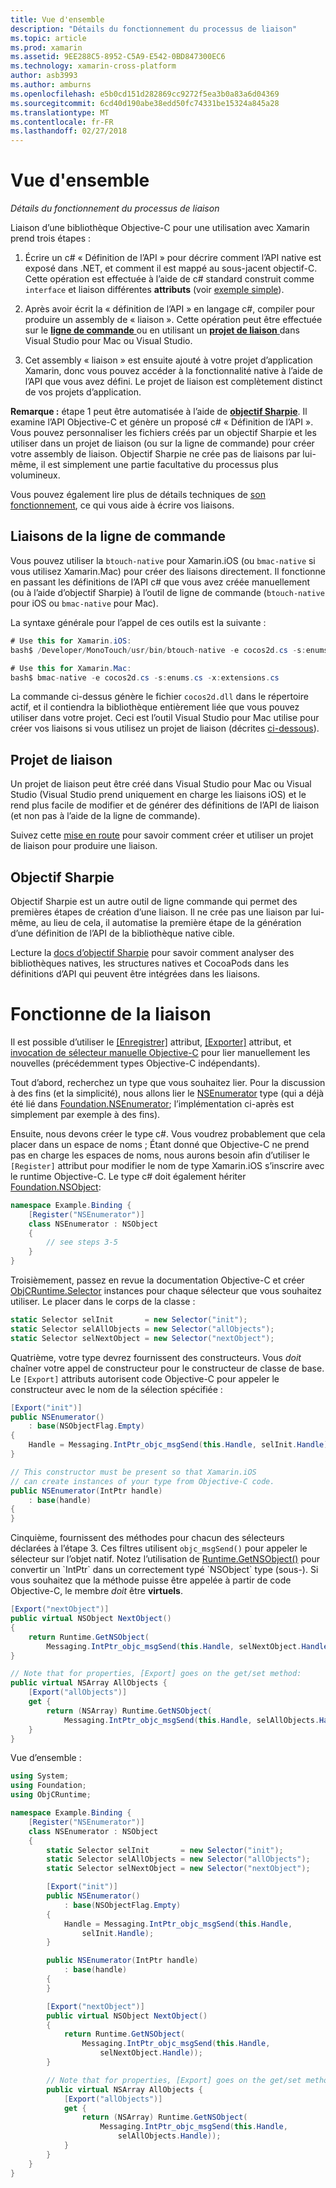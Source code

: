 ```yaml
---
title: Vue d'ensemble
description: "Détails du fonctionnement du processus de liaison"
ms.topic: article
ms.prod: xamarin
ms.assetid: 9EE288C5-8952-C5A9-E542-0BD847300EC6
ms.technology: xamarin-cross-platform
author: asb3993
ms.author: amburns
ms.openlocfilehash: e5b0cd151d282869cc9272f5ea3b0a83a6d04369
ms.sourcegitcommit: 6cd40d190abe38edd50fc74331be15324a845a28
ms.translationtype: MT
ms.contentlocale: fr-FR
ms.lasthandoff: 02/27/2018
---
```

# <a name="overview"></a>Vue d'ensemble

_Détails du fonctionnement du processus de liaison_

Liaison d’une bibliothèque Objective-C pour une utilisation avec Xamarin prend trois étapes :

1. Écrire un c# « Définition de l’API » pour décrire comment l’API native est exposé dans .NET, et comment il est mappé au sous-jacent objectif-C. Cette opération est effectuée à l’aide de c# standard construit comme `interface` et liaison différentes **attributs** (voir [exemple simple](~/cross-platform/macios/binding/objective-c-libraries.md#Binding_an_API)).

2. Après avoir écrit la « définition de l’API » en langage c#, compiler pour produire un assembly de « liaison ». Cette opération peut être effectuée sur le [ **ligne de commande** ](#commandline) ou en utilisant un [ **projet de liaison** ](#bindingproject) dans Visual Studio pour Mac ou Visual Studio.

3. Cet assembly « liaison » est ensuite ajouté à votre projet d’application Xamarin, donc vous pouvez accéder à la fonctionnalité native à l’aide de l’API que vous avez défini.
  Le projet de liaison est complètement distinct de vos projets d’application.

**Remarque :** étape 1 peut être automatisée à l’aide de [ **objectif Sharpie**](#objectivesharpie). Il examine l’API Objective-C et génère un proposé c# « Définition de l’API ». Vous pouvez personnaliser les fichiers créés par un objectif Sharpie et les utiliser dans un projet de liaison (ou sur la ligne de commande) pour créer votre assembly de liaison. Objectif Sharpie ne crée pas de liaisons par lui-même, il est simplement une partie facultative du processus plus volumineux.

Vous pouvez également lire plus de détails techniques de [son fonctionnement](#howitworks), ce qui vous aide à écrire vos liaisons.

<a name="Command_Line_Bindings" /><a name="commandline" />

## <a name="command-line-bindings"></a>Liaisons de la ligne de commande

Vous pouvez utiliser la `btouch-native` pour Xamarin.iOS (ou `bmac-native` si vous utilisez Xamarin.Mac) pour créer des liaisons directement. Il fonctionne en passant les définitions de l’API c# que vous avez créée manuellement (ou à l’aide d’objectif Sharpie) à l’outil de ligne de commande (`btouch-native` pour iOS ou `bmac-native` pour Mac).


La syntaxe générale pour l’appel de ces outils est la suivante :

```csharp
# Use this for Xamarin.iOS:
bash$ /Developer/MonoTouch/usr/bin/btouch-native -e cocos2d.cs -s:enums.cs -x:extensions.cs
```

```csharp
# Use this for Xamarin.Mac:
bash$ bmac-native -e cocos2d.cs -s:enums.cs -x:extensions.cs
```

La commande ci-dessus génère le fichier `cocos2d.dll` dans le répertoire actif, et il contiendra la bibliothèque entièrement liée que vous pouvez utiliser dans votre projet. Ceci est l’outil Visual Studio pour Mac utilise pour créer vos liaisons si vous utilisez un projet de liaison (décrites [ci-dessous](#bindingproject)).


<a name="bindingproject" />

## <a name="binding-project"></a>Projet de liaison

Un projet de liaison peut être créé dans Visual Studio pour Mac ou Visual Studio (Visual Studio prend uniquement en charge les liaisons iOS) et le rend plus facile de modifier et de générer des définitions de l’API de liaison (et non pas à l’aide de la ligne de commande).

Suivez cette [mise en route](~/cross-platform/macios/binding/objective-c-libraries.md#Getting_Started) pour savoir comment créer et utiliser un projet de liaison pour produire une liaison.

<a name="objectivesharpie" />

## <a name="objective-sharpie"></a>Objectif Sharpie

Objectif Sharpie est un autre outil de ligne commande qui permet des premières étapes de création d’une liaison. Il ne crée pas une liaison par lui-même, au lieu de cela, il automatise la première étape de la génération d’une définition de l’API de la bibliothèque native cible.

Lecture la [docs d’objectif Sharpie](~/cross-platform/macios/binding/objective-sharpie/index.md) pour savoir comment analyser des bibliothèques natives, les structures natives et CocoaPods dans les définitions d’API qui peuvent être intégrées dans les liaisons.

<a name="howitworks" />

# <a name="how-binding-works"></a>Fonctionne de la liaison

Il est possible d’utiliser le [[Enregistrer]](https://developer.xamarin.com/api/type/Foundation.RegisterAttribute/) attribut, [[Exporter]](https://developer.xamarin.com/api/type/Foundation.ExportAttribute/) attribut, et [invocation de sélecteur manuelle Objective-C](~/ios/internals/objective-c-selectors.md) pour lier manuellement les nouvelles (précédemment types Objective-C indépendants).

Tout d’abord, recherchez un type que vous souhaitez lier. Pour la discussion à des fins (et la simplicité), nous allons lier le [NSEnumerator](http://developer.apple.com/iphone/library/documentation/Cocoa/Reference/Foundation/Classes/NSEnumerator_Class/Reference/Reference.html) type (qui a déjà été lié dans [Foundation.NSEnumerator](https://developer.xamarin.com/api/type/Foundation.NSEnumerator/); l’implémentation ci-après est simplement par exemple à des fins).

Ensuite, nous devons créer le type c#. Vous voudrez probablement que cela placer dans un espace de noms ; Étant donné que Objective-C ne prend pas en charge les espaces de noms, nous aurons besoin afin d’utiliser le `[Register]` attribut pour modifier le nom de type Xamarin.iOS s’inscrire avec le runtime Objective-C. Le type c# doit également hériter [Foundation.NSObject](https://developer.xamarin.com/api/type/Foundation.NSObject/):

```csharp
namespace Example.Binding {
    [Register("NSEnumerator")]
    class NSEnumerator : NSObject
    {
        // see steps 3-5
    }
}
```

Troisièmement, passez en revue la documentation Objective-C et créer [ObjCRuntime.Selector](https://developer.xamarin.com/api/type/ObjCRuntime.Selector/) instances pour chaque sélecteur que vous souhaitez utiliser. Le placer dans le corps de la classe :

```csharp
static Selector selInit       = new Selector("init");
static Selector selAllObjects = new Selector("allObjects");
static Selector selNextObject = new Selector("nextObject");
```

Quatrième, votre type devrez fournissent des constructeurs. Vous *doit* chaîner votre appel de constructeur pour le constructeur de classe de base. Le `[Export]` attributs autorisent code Objective-C pour appeler le constructeur avec le nom de la sélection spécifiée :

```csharp
[Export("init")]
public NSEnumerator()
    : base(NSObjectFlag.Empty)
{
    Handle = Messaging.IntPtr_objc_msgSend(this.Handle, selInit.Handle);
}
```

```csharp
// This constructor must be present so that Xamarin.iOS
// can create instances of your type from Objective-C code.
public NSEnumerator(IntPtr handle)
    : base(handle)
{
}
```

Cinquième, fournissent des méthodes pour chacun des sélecteurs déclarées à l’étape 3. Ces filtres utilisent `objc_msgSend()` pour appeler le sélecteur sur l’objet natif. Notez l’utilisation de [Runtime.GetNSObject()](https://developer.xamarin.com/api/member/ObjCRuntime.Runtime.GetNSObject/(System.IntPtr)) pour convertir un `IntPtr` dans un correctement typé `NSObject` type (sous-). Si vous souhaitez que la méthode puisse être appelée à partir de code Objective-C, le membre *doit* être **virtuels**.

```csharp
[Export("nextObject")]
public virtual NSObject NextObject()
{
    return Runtime.GetNSObject(
        Messaging.IntPtr_objc_msgSend(this.Handle, selNextObject.Handle));
}
```

```csharp
// Note that for properties, [Export] goes on the get/set method:
public virtual NSArray AllObjects {
    [Export("allObjects")]
    get {
        return (NSArray) Runtime.GetNSObject(
            Messaging.IntPtr_objc_msgSend(this.Handle, selAllObjects.Handle));
    }
}
```

Vue d’ensemble :

```csharp
using System;
using Foundation;
using ObjCRuntime;

namespace Example.Binding {
    [Register("NSEnumerator")]
    class NSEnumerator : NSObject
    {
        static Selector selInit       = new Selector("init");
        static Selector selAllObjects = new Selector("allObjects");
        static Selector selNextObject = new Selector("nextObject");

        [Export("init")]
        public NSEnumerator()
            : base(NSObjectFlag.Empty)
        {
            Handle = Messaging.IntPtr_objc_msgSend(this.Handle,
                selInit.Handle);
        }

        public NSEnumerator(IntPtr handle)
            : base(handle)
        {
        }

        [Export("nextObject")]
        public virtual NSObject NextObject()
        {
            return Runtime.GetNSObject(
                Messaging.IntPtr_objc_msgSend(this.Handle,
                    selNextObject.Handle));
        }

        // Note that for properties, [Export] goes on the get/set method:
        public virtual NSArray AllObjects {
            [Export("allObjects")]
            get {
                return (NSArray) Runtime.GetNSObject(
                    Messaging.IntPtr_objc_msgSend(this.Handle,
                        selAllObjects.Handle));
            }
        }
    }
}
```

